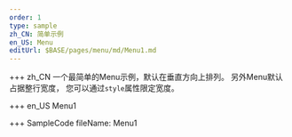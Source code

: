```yaml
--- 
order: 1
type: sample
zh_CN: 简单示例
en_US: Menu
editUrl: $BASE/pages/menu/md/Menu1.md
---
```


+++ zh_CN
一个最简单的Menu示例，默认在垂直方向上排列。 另外Menu默认占据整行宽度，
您可以通过<Code>style</Code>属性限定宽度。

+++ en_US
Menu1

+++ SampleCode
fileName: Menu1
